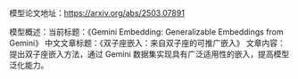 模型论文地址：https://arxiv.org/abs/2503.07891

模型概述：当前标题：《Gemini Embedding: Generalizable Embeddings from Gemini》
中文文章标题：《双子座嵌入：来自双子座的可推广嵌入》
文章内容：提出双子座嵌入方法，通过 Gemini 数据集实现具有广泛适用性的嵌入，提高模型泛化能力。

